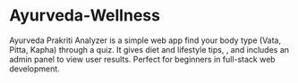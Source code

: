 # Ayurveda-Wellness
Ayurveda Prakriti Analyzer is a simple web app find your body type (Vata, Pitta, Kapha) through a quiz. It gives diet and lifestyle tips, , and includes an admin panel to view user results. Perfect for beginners in full-stack web development.
